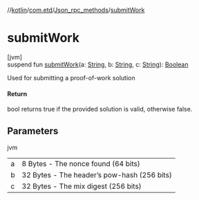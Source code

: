 //[kotlin](../../../index.md)/[com.etd](../index.md)/[Json_rpc_methods](index.md)/[submitWork](submit-work.md)

# submitWork

[jvm]\
suspend fun [submitWork](submit-work.md)(a: [String](https://kotlinlang.org/api/latest/jvm/stdlib/kotlin/-string/index.html), b: [String](https://kotlinlang.org/api/latest/jvm/stdlib/kotlin/-string/index.html), c: [String](https://kotlinlang.org/api/latest/jvm/stdlib/kotlin/-string/index.html)): [Boolean](https://kotlinlang.org/api/latest/jvm/stdlib/kotlin/-boolean/index.html)

Used for submitting a proof-of-work solution

#### Return

bool returns true if the provided solution is valid, otherwise false.

## Parameters

jvm

| | |
|---|---|
| a | 8 Bytes - The nonce found (64 bits) |
| b | 32 Bytes - The header’s pow-hash (256 bits) |
| c | 32 Bytes - The mix digest (256 bits) |
